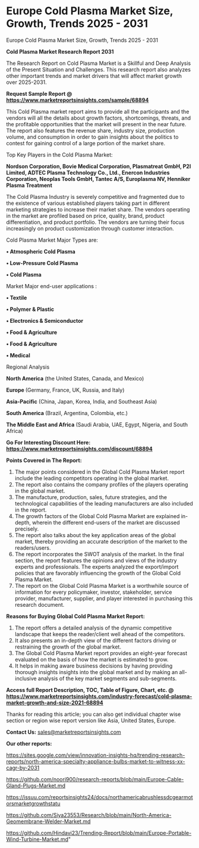 # Europe Cold Plasma Market Size, Growth, Trends 2025 - 2031
Europe Cold Plasma Market Size, Growth, Trends 2025 - 2031

<strong>Cold Plasma Market Research Report 2031</strong>

The Research Report on Cold Plasma Market is a Skillful and Deep Analysis of the Present Situation and Challenges. This research report also analyzes other important trends and market drivers that will affect market growth over 2025-2031.

<strong>Request Sample Report @ <a href=https://www.marketreportsinsights.com/sample/68894>https://www.marketreportsinsights.com/sample/68894</a></strong>

This Cold Plasma market report aims to provide all the participants and the vendors will all the details about growth factors, shortcomings, threats, and the profitable opportunities that the market will present in the near future. The report also features the revenue share, industry size, production volume, and consumption in order to gain insights about the politics to contest for gaining control of a large portion of the market share.

Top Key Players in the Cold Plasma Market:

<strong>Nordson Corporation, Bovie Medical Corporation, Plasmatreat GmbH, P2I Limited, ADTEC Plasma Technology Co., Ltd., Enercon Industries Corporation, Neoplas Tools GmbH, Tantec A/S, Europlasma NV, Henniker Plasma Treatment</strong>

The Cold Plasma Industry is severely competitive and fragmented due to the existence of various established players taking part in different marketing strategies to increase their market share. The vendors operating in the market are profiled based on price, quality, brand, product differentiation, and product portfolio. The vendors are turning their focus increasingly on product customization through customer interaction.

Cold Plasma Market Major Types are:

<strong>• Atmospheric Cold Plasma

• Low-Pressure Cold Plasma

• Cold Plasma</strong>

Market Major end-user applications :

<strong>• Textile

• Polymer & Plastic

• Electronics & Semiconductor

• Food & Agriculture

• Food & Agriculture

• Medical</strong>

Regional Analysis

</u><strong><b>North America</b></strong> (the United States, Canada, and Mexico)

<strong><b>Europe </b></strong>(Germany, France, UK, Russia, and Italy)

<strong><b>Asia-Pacific</b></strong> (China, Japan, Korea, India, and Southeast Asia)

<strong><b>South America</b></strong> (Brazil, Argentina, Colombia, etc.)

<strong><b>The Middle East and Africa</b></strong> (Saudi Arabia, UAE, Egypt, Nigeria, and South Africa)

<strong>Go For Interesting Discount Here: <a href=https://www.marketreportsinsights.com/discount/68894>https://www.marketreportsinsights.com/discount/68894</a></strong>

<strong>Points Covered in The Report:</strong>
<ol>
  <li>The major points considered in the Global Cold Plasma Market report include the leading competitors operating in the global market.</li>
  <li>The report also contains the company profiles of the players operating in the global market.</li>
  <li>The manufacture, production, sales, future strategies, and the technological capabilities of the leading manufacturers are also included in the report.</li>
  <li>The growth factors of the Global Cold Plasma Market are explained in-depth, wherein the different end-users of the market are discussed precisely.</li>
  <li>The report also talks about the key application areas of the global market, thereby providing an accurate description of the market to the readers/users.</li>
  <li>The report incorporates the SWOT analysis of the market. In the final section, the report features the opinions and views of the industry experts and professionals. The experts analyzed the export/import policies that are favorably influencing the growth of the Global Cold Plasma Market.</li>
  <li>The report on the Global Cold Plasma Market is a worthwhile source of information for every policymaker, investor, stakeholder, service provider, manufacturer, supplier, and player interested in purchasing this research document.</li>
</ol>
<strong>Reasons for Buying Global Cold Plasma Market Report:</strong>

<ol>
  <li>The report offers a detailed analysis of the dynamic competitive landscape that keeps the reader/client well ahead of the competitors.</li>
  <li>It also presents an in-depth view of the different factors driving or restraining the growth of the global market.</li>
  <li>The Global Cold Plasma Market report provides an eight-year forecast evaluated on the basis of how the market is estimated to grow.</li>
  <li>It helps in making aware business decisions by having providing thorough insights insights into the global market and by making an all-inclusive analysis of the key market segments and sub-segments.</li>
</ol>
<strong>Access full Report Description, TOC, Table of Figure, Chart, etc. @ <a href=https://www.marketreportsinsights.com/industry-forecast/cold-plasma-market-growth-and-size-2021-68894>https://www.marketreportsinsights.com/industry-forecast/cold-plasma-market-growth-and-size-2021-68894</a></strong>


Thanks for reading this article; you can also get individual chapter wise section or region wise report version like Asia, United States, Europe.

<strong>Contact Us:</strong>
sales@marketreportsinsights.com

<strong>Our other reports:</strong>

<a href=https://sites.google.com/view/innovation-insights-hq/trending-research-reports/north-america-specialty-appliance-bulbs-market-to-witness-xx-cagr-by-2031>https://sites.google.com/view/innovation-insights-hq/trending-research-reports/north-america-specialty-appliance-bulbs-market-to-witness-xx-cagr-by-2031</a>

<a href=https://github.com/noori900/research-reports/blob/main/Europe-Cable-Gland-Plugs-Market.md>https://github.com/noori900/research-reports/blob/main/Europe-Cable-Gland-Plugs-Market.md</a>

<a href=https://issuu.com/reportsinsights24/docs/northamericabrushlessdcgearmotorsmarketgrowthstatu>https://issuu.com/reportsinsights24/docs/northamericabrushlessdcgearmotorsmarketgrowthstatu</a>

<a href=https://github.com/Siya23553/Research/blob/main/North-America-Geomembrane-Welder-Market.md>https://github.com/Siya23553/Research/blob/main/North-America-Geomembrane-Welder-Market.md</a>

<a href=https://github.com/Hindavi23/Trending-Report/blob/main/Europe-Portable-Wind-Turbine-Market.md>https://github.com/Hindavi23/Trending-Report/blob/main/Europe-Portable-Wind-Turbine-Market.md</a>"
